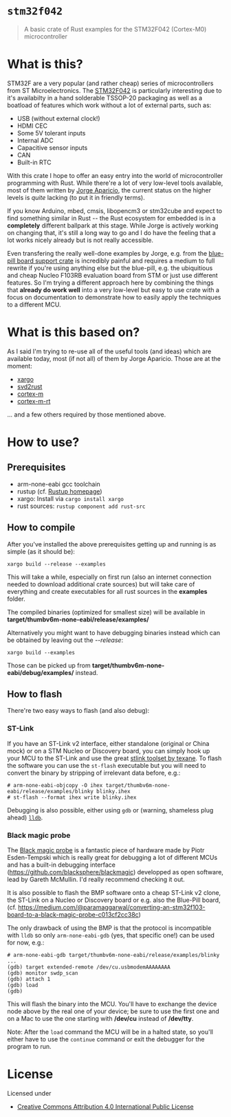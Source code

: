 # `stm32f042`

> A basic crate of Rust examples for the STM32F042 (Cortex-M0) microcontroller

# What is this?

STM32F are a very popular (and rather cheap) series of microcontrollers from ST Microelectronics. The [STM32F042](http://www.st.com/content/ccc/resource/technical/document/datasheet/52/ad/d0/80/e6/be/40/ad/DM00105814.pdf/files/DM00105814.pdf/jcr:content/translations/en.DM00105814.pdf) is particularly interesting due to it's availabilty in a hand solderable TSSOP-20 packaging as well as a boatload of features which work without a lot of external parts, such as:
* USB (without external clock!)
* HDMI CEC
* Some 5V tolerant inputs
* Internal ADC
* Capacitive sensor inputs
* CAN
* Built-in RTC

With this crate I hope to offer an easy entry into the world of microcontroller programming with Rust. While there're a lot of very low-level tools available, most of them written by [Jorge Aparicio](http//blog.japaric.io), the current status on the higher levels is _quite_ lacking (to put it in friendly terms).

If you know Arduino, mbed, cmsis, libopencm3 or stm32cube and expect to find something similar in Rust -- the Rust ecosystem for embedded is in a **completely** different ballpark at this stage. While Jorge is actively working on changing that, it's still a long way to go and I do have the feeling that a lot works nicely already but is not really accessible.

Even transfering the really well-done examples by Jorge, e.g. from the [blue-pill board support crate](https://github.com/japaric/blue-pill/) is incredibly painful and requires a medium to full rewrite if you're using anything else but the blue-pill, e.g. the ubiquitious and cheap Nucleo F103RB evaluation board from STM or just use different features.
So I'm trying a different approach here by combining the things that **already do work well** into a very low-level but easy to use crate with a focus on documentation to demonstrate how to easily apply the techniques to a different MCU.

# What is this based on?

As I said I'm trying to re-use all of the useful tools (and ideas) which are available today, most (if not all) of them by Jorge Aparicio. Those are at the moment:

* [xargo](https://github.com/japaric/xargo)
* [svd2rust](https://github.com/japaric/svd2rust)
* [cortex-m](https://github.com/japaric/cortex-m)
* [cortex-m-rt](https://github.com/japaric/cortex-m-rt)

... and a few others required by those mentioned above.

# How to use?

## Prerequisites

* arm-none-eabi gcc toolchain
* rustup (cf. [Rustup homepage](https://www.rustup.rs/))
* xargo: Install via `cargo install xargo`
* rust sources: `rustup component add rust-src`

## How to compile

After you've installed the above prerequisites getting up and running is as simple (as it should be):

`xargo build --release --examples`

This will take a while, especially on first run (also an internet connection needed to download additional crate sources) but will take care of everything and create executables for all rust sources in the **examples** folder.

The compiled binaries (optimized for smallest size) will be available in **target/thumbv6m-none-eabi/release/examples/**

Alternatively you might want to have debugging binaries instead which can be obtained by leaving out the *--release*:

`xargo build --examples`

Those can be picked up from **target/thumbv6m-none-eabi/debug/examples/** instead.

## How to flash

There're two easy ways to flash (and also debug):

### ST-Link

If you have an ST-Link v2 interface, either standalone (original or China mock) or on a STM Nucleo or Discovery board, you can simply hook up your MCU to the ST-Link and use the great [stlink toolset by texane](https://github.com/texane/stlink). To flash the software you can use the `st-flash` executable but you will need to convert the binary by stripping of irrelevant data before, e.g.:

```
# arm-none-eabi-objcopy -O ihex target/thumbv6m-none-eabi/release/examples/blinky blinky.ihex
# st-flash --format ihex write blinky.ihex
```

Debugging is also possible, either using `gdb` or (warning, shameless plug ahead) [`lldb`](https://www.eggers-club.de/blog/2017/07/01/embedded-debugging-with-lldb-sure/).

### Black magic probe

The [Black magic probe](https://1bitsquared.com/collections/frontpage/products/black-magic-probe) is a fantastic piece of hardware made by Piotr Esden-Tempski which is really great for debugging a lot of different MCUs and has a built-in debugging interface (https://github.com/blacksphere/blackmagic) developped as open software, lead by Gareth McMullin. I'd really recommend checking it out.

It is also possible to flash the BMP software onto a cheap ST-Link v2 clone, the ST-Link on a Nucleo or Discovery board or e.g. also the Blue-Pill board, (cf. https://medium.com/@paramaggarwal/converting-an-stm32f103-board-to-a-black-magic-probe-c013cf2cc38c)

The only drawback of using the BMP is that the protocol is incompatible with `lldb` so only `arm-none-eabi-gdb` (yes, that specific one!) can be used for now, e.g.:

```
# arm-none-eabi-gdb target/thumbv6m-none-eabi/release/examples/blinky
...
(gdb) target extended-remote /dev/cu.usbmodemAAAAAAAA
(gdb) monitor swdp_scan
(gdb) attach 1
(gdb) load
(gdb)
```

This will flash the binary into the MCU. You'll have to exchange the device node above by the real one of your device; be sure to use the first one and on a Mac to use the one starting with **/dev/cu** instead of **/dev/tty**.

Note: After the `load` command the MCU will be in a halted state, so you'll either have to use the `continue` command or exit the debugger for the program to run.

# License

Licensed under

- [Creative Commons Attribution 4.0 International Public License](https://creativecommons.org/licenses/by/4.0/)
